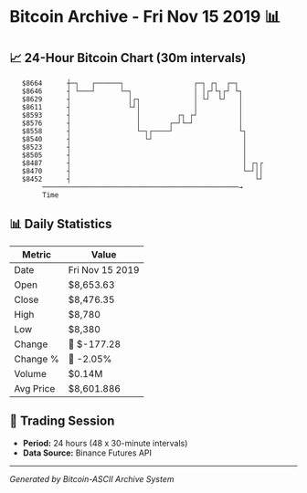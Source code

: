 # Bitcoin Archive - Fri Nov 15 2019 📊

## 📈 24-Hour Bitcoin Chart (30m intervals)

```
   $8664      ┼─┐   ┌──────┐                 ┌─┐ ┌┐  ┌─┐       
   $8646      ┤ └───┘      └─┐               │ │┌┘└┐┌┘ └┐      
   $8629      ┤              │┌┐             │ └┘  └┘   │      
   $8611      ┤              └┘│             │          │      
   $8593      ┤                │         ┌┐ ┌┘          │      
   $8576      ┤                │       ┌─┘└─┘           │      
   $8558      ┤                └─┐┌────┘                └┐     
   $8540      ┤                  └┘                      │     
   $8523      ┤                                          │     
   $8505      ┤                                          │     
   $8487      ┤                                          │ ┌┐┌ 
   $8470      ┤                                          └─┘││ 
   $8452      ┤                                             └┘ 
        ────────────────────────────────────────────────→
        Time
```

## 📊 Daily Statistics

| Metric | Value |
|--------|-------|
| Date | Fri Nov 15 2019 |
| Open | $8,653.63 |
| Close | $8,476.35 |
| High | $8,780 |
| Low | $8,380 |
| Change | 🔴 $-177.28 |
| Change % | 🔴 -2.05% |
| Volume | $0.14M |
| Avg Price | $8,601.886 |

## 📅 Trading Session

- **Period:** 24 hours (48 x 30-minute intervals)
- **Data Source:** Binance Futures API

---
*Generated by Bitcoin-ASCII Archive System*
